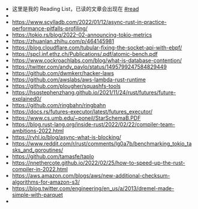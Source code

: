 - 这里是我的 Reading List，已读的文章会出现在 [#read]([[read]])
-
- https://www.scylladb.com/2022/01/12/async-rust-in-practice-performance-pitfalls-profiling/
- https://tokio.rs/blog/2022-02-announcing-tokio-metrics
- https://zhuanlan.zhihu.com/p/464145981
- https://blog.cloudflare.com/tubular-fixing-the-socket-api-with-ebpf/
- https://spcl.inf.ethz.ch/Publications/.pdf/atomic-bench.pdf
- https://www.cockroachlabs.com/blog/what-is-database-contention/
- https://twitter.com/andy_pavlo/status/1495799247584829449
- https://github.com/dwmkerr/hacker-laws
- https://github.com/awslabs/aws-lambda-rust-runtime
- https://github.com/plougher/squashfs-tools
- https://hsqstephenzhang.github.io/2021/11/24/rust/futures/future-explained0/
- https://github.com/ringbahn/ringbahn
- https://docs.rs/futures-executor/latest/futures_executor/
- https://www.cs.umb.edu/~poneil/StarSchemaB.PDF
- https://blog.rust-lang.org/inside-rust/2022/02/22/compiler-team-ambitions-2022.html
- https://ryhl.io/blog/async-what-is-blocking/
- https://www.reddit.com/r/rust/comments/lg0a7b/benchmarking_tokio_tasks_and_goroutines/
- https://github.com/tamasfe/taplo
- https://nnethercote.github.io/2022/02/25/how-to-speed-up-the-rust-compiler-in-2022.html
- https://aws.amazon.com/blogs/aws/new-additional-checksum-algorithms-for-amazon-s3/
- https://blog.twitter.com/engineering/en_us/a/2013/dremel-made-simple-with-parquet
-